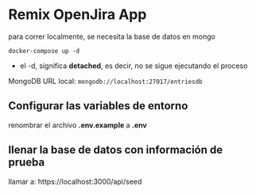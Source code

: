 # Remix OpenJira App
para correr localmente, se necesita la base de datos en mongo
```
docker-compose up -d
```

* el -d, significa __detached__, es decir, no se sigue ejecutando el proceso

MongoDB URL local:
```mongodb://localhost:27017/entriesdb```

## Configurar las variables de entorno
renombrar el archivo __.env.example__ a __.env__

## llenar la base de datos con información de prueba


llamar a:
https://localhost:3000/api/seed
